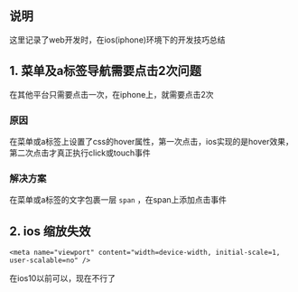 ## 说明

这里记录了web开发时，在ios(iphone)环境下的开发技巧总结

## 1. 菜单及a标签导航需要点击2次问题

在其他平台只需要点击一次，在iphone上，就需要点击2次

### 原因

在菜单或a标签上设置了css的hover属性，第一次点击，ios实现的是hover效果，第二次点击才真正执行click或touch事件

### 解决方案

在菜单或a标签的文字包裹一层 `span` ，在span上添加点击事件

## 2. ios 缩放失效

`<meta name="viewport" content="width=device-width, initial-scale=1, user-scalable=no" />`

在ios10以前可以，现在不行了

## 